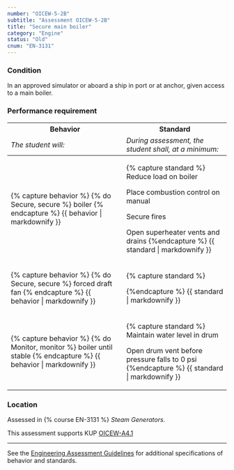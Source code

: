 ```yaml
---
number: "OICEW-5-2B"
subtitle: "Assessment OICEW-5-2B"
title: "Secure main boiler"
category: "Engine"
status: "Old"
cnum: "EN-3131"
---
```

### Condition

In an approved simulator or aboard a ship in port or at anchor, given access to a main boiler.

### Performance requirement 

<table width='100%' class='Guidelines'>
 <thead>
 <tr>
     <th class='thirty'>Behavior</th>
     <th class='seventy'>Standard</th>
 </tr>
 <tr>
     <td><em>The student will:</em></td>
     <td><em>During assessment, the student shall, at a minimum:</em></td>
 </tr>
 </thead>
 <tbody>
 

<tr><td>

{% capture behavior %}
{% do Secure, secure %} boiler
{% endcapture %}
{{ behavior | markdownify }}

</td><td>

{% capture standard %}
Reduce load on boiler

Place combustion control on manual

Secure fires

Open superheater vents and drains
{%endcapture %}
{{ standard | markdownify }}

</td></tr>



<tr><td>

{% capture behavior %}
{% do Secure, secure %} forced draft fan
{% endcapture %}
{{ behavior | markdownify }}

</td><td>

{% capture standard %}

{%endcapture %}
{{ standard | markdownify }}

</td></tr>



<tr><td>

{% capture behavior %}
{% do Monitor, monitor %} boiler until stable
{% endcapture %}
{{ behavior | markdownify }}

</td><td>

{% capture standard %}
Maintain water level in drum

Open drum vent before pressure falls to 0 psi
{%endcapture %}
{{ standard | markdownify }}

</td></tr>



 </tbody>
 </table>

### Location

Assessed in  {% course  EN-3131 %}  *Steam Generators*.

This assessment supports KUP [OICEW-A4.1]({{site.baseurl}}/tables/31.html#OICEW-A4.1)

***



See the [Engineering Assessment Guidelines](guidelines) for additional specifications of behavior and standards.